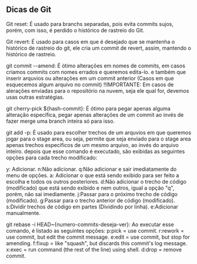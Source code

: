 ## Dicas de Git

Git reset: É usado para branchs separadas, pois evita commits sujos, porém, com isso, é perdido o histórico de rastreio do Git.

Git revert: É usado para casos em que é desejado que se mantenha o histórico de rastreio do git, ele cria um commit de revert, assim, mantendo o histórico de rastreio.

git commit --amend: É ótimo alterações em nomes de commits, em casos criamos commits com nomes errados e queremos edita-lo. e também que inserir arquvios ou alterações em um commit anterior (Casos em que esquecemos algum arquivo no commit) !!IMPORTANTE: Em casos de alerações enviadas para o repositório na nuvem, seja ele qual for, devemos usas outras estratégias.

git cherry-pick ${hash-commit}: É ótimo para pegar apenas alguma alteração específica, pegar apenas alterações de um commit ao invés de fazer merge uma branch inteira só para isso.

git add -p: É usado para escolher trechos de um arquvios em que queremos jogar para o stage area, ou seja, permite que seja enviado para o stage area apenas trechos específicos de um mesmo arquivo, ao invés do arquivo inteiro. depois que esse comando é executado, são exibidas as seguintes opções para cada trecho modificado:

y: Adicionar.
n:Não adicionar.
q:Não adicionar e sair imediatamente do menu de opções.
a: Adicionar o que está sendo exibido para ser feito a escolha e todos os outros posteriores.
d:Não adicionar o trecho de código (modificado) que está sendo exibido e nem outros, igual a opção "q", porém, não sai imediamente.
j:Passar para o próximo trecho de código (modificado).
g:Passar para o trecho anterior de código (modificado).
s:Dividir trechos de código em partes (Dividindo por linha).
e:Adicionar manualmente.

git rebase -i HEAD~{numero-commits-deseja-ver}: Ao executar esse comando, é listado as seguintes opções:
p:pick = use commit.
r:rework = use commit, but edit the commit message.
e:edit = use commit, but stop for amending.
f:fixup = like "squash", but discards this commit's log message.
x:exec = run command (the rest of the line) using shell.
d:drop = remove commit.


